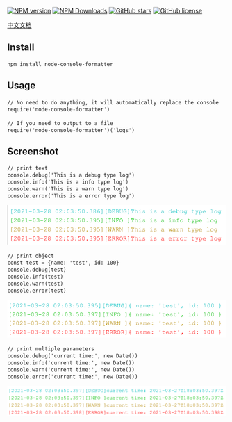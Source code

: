 [![NPM version][npm-image]][npm-url]
[![NPM Downloads][downloads-image]][downloads-url]
[![GitHub stars](https://img.shields.io/github/stars/xiandanin/node-console-formatter)](https://github.com/xiandanin/node-console-formatter/stars)
[![GitHub license](https://img.shields.io/github/license/xiandanin/node-console-formatter)](https://github.com/xiandanin/node-console-formatter/blob/master/LICENSE)

[npm-image]: https://img.shields.io/npm/v/node-console-formatter.svg?style=flat-square
[npm-url]: https://www.npmjs.com/package/node-console-formatter
[downloads-image]: https://img.shields.io/npm/dm/node-console-formatter.svg
[downloads-url]: https://npmcharts.com/compare/node-console-formatter?minimal=true
[downloads-url]: https://github.com/xiandanin/node-console-formatter


[中文文档](README.md)

## Install
```
npm install node-console-formatter
```

## Usage
```
// No need to do anything, it will automatically replace the console
require('node-console-formatter')

// If you need to output to a file
require('node-console-formatter')('logs')
```

## Screenshot
```
// print text
console.debug('This is a debug type log')
console.info('This is a info type log')
console.warn('This is a warn type log')
console.error('This is a error type log')
```
![](screenshot/text.png)

```
// print object
const test = {name: 'test', id: 100}
console.debug(test)
console.info(test)
console.warn(test)
console.error(test)
```
![](screenshot/object.png)

```
// print multiple parameters
console.debug('current time:', new Date())
console.info('current time:', new Date())
console.warn('current time:', new Date())
console.error('current time:', new Date())
```
![](screenshot/multiple.png)
